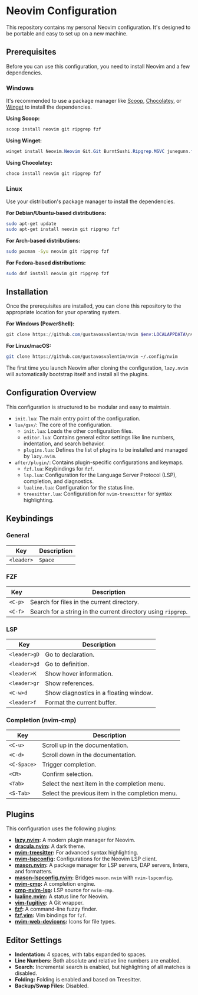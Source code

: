 # Neovim Configuration

This repository contains my personal Neovim configuration. It's designed to be portable and easy to set up on a new machine.

## Prerequisites

Before you can use this configuration, you need to install Neovim and a few dependencies.

### Windows

It's recommended to use a package manager like [Scoop](https://scoop.sh/), [Chocolatey](https://chocolatey.org/), or [Winget](https://winget.run/) to install the dependencies.

**Using Scoop:**

```powershell
scoop install neovim git ripgrep fzf
```

**Using Winget:**

```powershell
winget install Neovim.Neovim Git.Git BurntSushi.Ripgrep.MSVC junegunn.fzf
```

**Using Chocolatey:**

```powershell
choco install neovim git ripgrep fzf
```

### Linux

Use your distribution's package manager to install the dependencies.

**For Debian/Ubuntu-based distributions:**

```bash
sudo apt-get update
sudo apt-get install neovim git ripgrep fzf
```

**For Arch-based distributions:**

```bash
sudo pacman -Syu neovim git ripgrep fzf
```

**For Fedora-based distributions:**

```bash
sudo dnf install neovim git ripgrep fzf
```

## Installation

Once the prerequisites are installed, you can clone this repository to the appropriate location for your operating system.

**For Windows (PowerShell):**

```powershell
git clone https://github.com/gustavosvalentim/nvim $env:LOCALAPPDATA\nvim
```

**For Linux/macOS:**

```bash
git clone https://github.com/gustavosvalentim/nvim ~/.config/nvim
```

The first time you launch Neovim after cloning the configuration, `lazy.nvim` will automatically bootstrap itself and install all the plugins.

## Configuration Overview

This configuration is structured to be modular and easy to maintain.

-   `init.lua`: The main entry point of the configuration.
-   `lua/gsv/`: The core of the configuration.
    -   `init.lua`: Loads the other configuration files.
    -   `editor.lua`: Contains general editor settings like line numbers, indentation, and search behavior.
    -   `plugins.lua`: Defines the list of plugins to be installed and managed by `lazy.nvim`.
-   `after/plugin/`: Contains plugin-specific configurations and keymaps.
    -   `fzf.lua`: Keybindings for `fzf`.
    -   `lsp.lua`: Configuration for the Language Server Protocol (LSP), completion, and diagnostics.
    -   `lualine.lua`: Configuration for the status line.
    -   `treesitter.lua`: Configuration for `nvim-treesitter` for syntax highlighting.

## Keybindings

### General

| Key | Description |
| --- | --- |
| `<leader>` | `Space` |

### FZF

| Key | Description |
| --- | --- |
| `<C-p>` | Search for files in the current directory. |
| `<C-f>` | Search for a string in the current directory using `ripgrep`. |

### LSP

| Key | Description |
| --- | --- |
| `<leader>gD` | Go to declaration. |
| `<leader>gd` | Go to definition. |
| `<leader>K` | Show hover information. |
| `<leader>gr` | Show references. |
| `<C-w>d` | Show diagnostics in a floating window. |
| `<leader>f` | Format the current buffer. |

### Completion (nvim-cmp)

| Key | Description |
| --- | --- |
| `<C-u>` | Scroll up in the documentation. |
| `<C-d>` | Scroll down in the documentation. |
| `<C-Space>` | Trigger completion. |
| `<CR>` | Confirm selection. |
| `<Tab>` | Select the next item in the completion menu. |
| `<S-Tab>` | Select the previous item in the completion menu. |

## Plugins

This configuration uses the following plugins:

-   **[lazy.nvim](https://github.com/folke/lazy.nvim):** A modern plugin manager for Neovim.
-   **[dracula.nvim](https://github.com/Mofiqul/dracula.nvim):** A dark theme.
-   **[nvim-treesitter](https://github.com/nvim-treesitter/nvim-treesitter):** For advanced syntax highlighting.
-   **[nvim-lspconfig](https://github.com/neovim/nvim-lspconfig):** Configurations for the Neovim LSP client.
-   **[mason.nvim](https://github.com/williamboman/mason.nvim):** A package manager for LSP servers, DAP servers, linters, and formatters.
-   **[mason-lspconfig.nvim](https://github.com/williamboman/mason-lspconfig.nvim):** Bridges `mason.nvim` with `nvim-lspconfig`.
-   **[nvim-cmp](https://github.com/hrsh7th/nvim-cmp):** A completion engine.
-   **[cmp-nvim-lsp](https://github.com/hrsh7th/cmp-nvim-lsp):** LSP source for `nvim-cmp`.
-   **[lualine.nvim](https://github.com/nvim-lualine/lualine.nvim):** A status line for Neovim.
-   **[vim-fugitive](https://github.com/tpope/vim-fugitive):** A Git wrapper.
-   **[fzf](https://github.com/junegunn/fzf):** A command-line fuzzy finder.
-   **[fzf.vim](https://github.com/junegunn/fzf.vim):** Vim bindings for `fzf`.
-   **[nvim-web-devicons](https://github.com/nvim-tree/nvim-web-devicons):** Icons for file types.

## Editor Settings

-   **Indentation:** 4 spaces, with tabs expanded to spaces.
-   **Line Numbers:** Both absolute and relative line numbers are enabled.
-   **Search:** Incremental search is enabled, but highlighting of all matches is disabled.
-   **Folding:** Folding is enabled and based on Treesitter.
-   **Backup/Swap Files:** Disabled.
